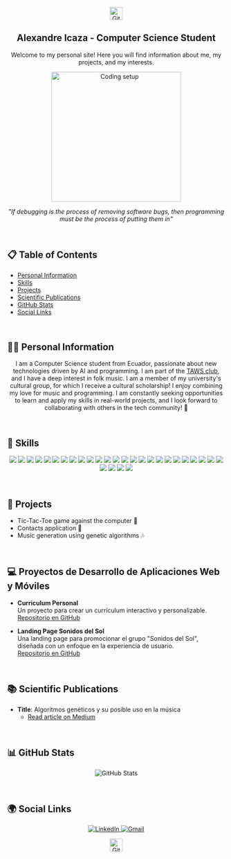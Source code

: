 <p align="center">
  <img src="https://cdn-icons-png.flaticon.com/512/25/25231.png" alt="GitHub Logo" width="30" height="30"/>
</p>

<h2 align="center">Alexandre Icaza - Computer Science Student</h2>

<p align="center">
  Welcome to my personal site! Here you will find information about me, my projects, and my interests.
</p>

<p align="center">
  <img src="https://www.codedex.io/images/codedex-bot-logo-compressed.gif" alt="Coding setup" width="300"/>
</p>

<p align="center">
  <i>"If debugging is the process of removing software bugs, then programming must be the process of putting them in"</i>
</p>

<br>

## 📋 Table of Contents
- [Personal Information](#personal-information)
- [Skills](#-skills)
- [Projects](#-projects)
- [Scientific Publications](#-scientific-publications)
- [GitHub Stats](#-github-stats)
- [Social Links](#-social-links)

<br>

## 👨‍💻 Personal Information

<p align="center">
  I am a Computer Science student from Ecuador, passionate about new technologies driven by AI and programming. I am part of the <a href="https://github.com/Taws-Espol">TAWS club</a>, and I have a deep interest in folk music. I am a member of my university's cultural group, for which I receive a cultural scholarship! I enjoy combining my love for music and programming. I am constantly seeking opportunities to learn and apply my skills in real-world projects, and I look forward to collaborating with others in the tech community! 🚀

</p>

<br>

## 🚀 Skills

<p align="center">
  <img src="https://img.shields.io/badge/Java-ED8B00?style=for-the-badge&logo=java&logoColor=white"/>
  <img src="https://img.shields.io/badge/HTML5-E34F26?style=for-the-badge&logo=html5&logoColor=white"/>
  <img src="https://img.shields.io/badge/Python-3670A0?style=for-the-badge&logo=python&logoColor=ffdd54"/>
  <img src="https://img.shields.io/badge/React-20232A?style=for-the-badge&logo=react&logoColor=61DAFB"/>
  <img src="https://img.shields.io/badge/React_Router-CA4245?style=for-the-badge&logo=react-router&logoColor=white"/>
  <img src="https://img.shields.io/badge/CSS3-1572B6?style=for-the-badge&logo=css3&logoColor=white"/>
  <img src="https://img.shields.io/badge/TailwindCSS-38B2AC?style=for-the-badge&logo=tailwind-css&logoColor=white"/>
  <img src="https://img.shields.io/badge/JavaFX-FF464F?style=for-the-badge&logo=java&logoColor=white"/>
  <img src="https://img.shields.io/badge/Node.js-339933?style=for-the-badge&logo=nodedotjs&logoColor=white"/>
  <img src="https://img.shields.io/badge/MySQL-00000F?style=for-the-badge&logo=mysql&logoColor=white"/>
  <img src="https://img.shields.io/badge/Figma-F24E1E?style=for-the-badge&logo=figma&logoColor=white"/>
  <img src="https://img.shields.io/badge/Numpy-013243?style=for-the-badge&logo=numpy&logoColor=white"/>
  <img src="https://img.shields.io/badge/Pandas-150458?style=for-the-badge&logo=pandas&logoColor=white"/>
  <img src="https://img.shields.io/badge/npm-CB3837?style=for-the-badge&logo=npm&logoColor=white"/>
  <img src="https://img.shields.io/badge/GitHub-181717?style=for-the-badge&logo=github&logoColor=white"/>
  <img src="https://img.shields.io/badge/C-00599C?style=for-the-badge&logo=c&logoColor=white"/>
  <img src="https://img.shields.io/badge/Go-00ADD8?style=for-the-badge&logo=go&logoColor=white"/>
  <img src="https://img.shields.io/badge/JavaScript-323330?style=for-the-badge&logo=javascript&logoColor=f7df1e"/>
  <img src="https://img.shields.io/badge/Markdown-000000?style=for-the-badge&logo=markdown&logoColor=white"/>
  <img src="https://img.shields.io/badge/Shell_Script-121011?style=for-the-badge&logo=gnu-bash&logoColor=white"/>
  <img src="https://img.shields.io/badge/Matplotlib-013243?style=for-the-badge&logo=matplotlib&logoColor=white"/>
  <img src="https://img.shields.io/badge/Plotly-3F4F75?style=for-the-badge&logo=plotly&logoColor=white"/>
  <img src="https://img.shields.io/badge/Linux-FCC624?style=for-the-badge&logo=linux&logoColor=black"/>
  <img src="https://img.shields.io/badge/Git-F05032?style=for-the-badge&logo=git&logoColor=white"/>
  <img src="https://img.shields.io/badge/Neovim-57A143?style=for-the-badge&logo=neovim&logoColor=white"/>
  <img src="https://img.shields.io/badge/Windows-0078D6?style=for-the-badge&logo=windows&logoColor=white"/>
  <img src="https://img.shields.io/badge/Lua-2C2D72?style=for-the-badge&logo=lua&logoColor=white"/>
  <img src="https://img.shields.io/badge/Odin-6E4C1E?style=for-the-badge&logo=odin-project&logoColor=white"/>
  <img src="https://img.shields.io/badge/Zig-F7A41D?style=for-the-badge&logo=zig&logoColor=black"/>
</p>

<br>

## 💼 Projects
- Tic-Tac-Toe game against the computer 🧠
- Contacts application 📱
- Music generation using genetic algorithms 🎶

<br>

## 💻 Proyectos de Desarrollo de Aplicaciones Web y Móviles

- **Curriculum Personal**  
  Un proyecto para crear un currículum interactivo y personalizable.  
  [Repositorio en GitHub](https://github.com/aledicaz/curriculum)

- **Landing Page Sonidos del Sol**  
  Una landing page para promocionar el grupo "Sonidos del Sol", diseñada con un enfoque en la experiencia de usuario.  
  [Repositorio en GitHub](https://github.com/aledicaz/landing)

  <br>

## 📚 Scientific Publications
- **Title**: Algoritmos genéticos y su posible uso en la música
  - [Read article on Medium](https://medium.com/@taws/algoritmos-gen%C3%A9ticos-y-su-posible-uso-en-la-m%C3%BAsica-3beee0b3b459)

<br>

## 📊 GitHub Stats

<p align="center">
  <img src="https://github-readme-stats.vercel.app/api?username=aledicaz&show_icons=true&theme=radical" alt="GitHub Stats" />
</p>

<br>

## 🌍 Social Links

<p align="center">
  <a href="https://www.linkedin.com/in/alexandre-icaza-gonzalez/">
    <img src="https://img.shields.io/badge/LinkedIn-0077B5?style=for-the-badge&logo=linkedin&logoColor=white" alt="LinkedIn" />
  </a>
  <a href="mailto:licazago@fiec.espol.edu.ec">
    <img src="https://img.shields.io/badge/Gmail-D14836?style=for-the-badge&logo=gmail&logoColor=white" alt="Gmail" />
  </a>
</p>

<p align="center">
  <img src="https://cdn-icons-png.flaticon.com/512/25/25231.png" alt="GitHub Logo" width="30" height="30"/>
</p>
